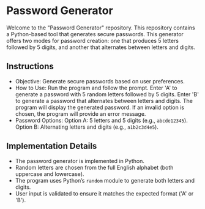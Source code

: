 # Password Generator
Welcome to the "Password Generator" repository. This repository contains a Python-based tool that generates secure passwords. This generator offers two modes
for password creation: one that produces 5 letters followed by 5 digits, and another that alternates between letters and digits.



## Instructions
- Objective: Generate secure passwords based on user preferences.
- How to Use: Run the program and follow the prompt. Enter 'A' to generate a password with 5 random letters followed by 5 digits.
  Enter 'B' to generate a password that alternates between letters and digits. The program will display the generated password.
  If an invalid option is chosen, the program will provide an error message.
- Password Options: Option A: 5 letters and 5 digits (e.g., `abcde12345`). Option B: Alternating letters and digits (e.g., `a1b2c3d4e5`).



## Implementation Details
- The password generator is implemented in Python.
- Random letters are chosen from the full English alphabet (both uppercase and lowercase).
- The program uses Python’s `random` module to generate both letters and digits.
- User input is validated to ensure it matches the expected format ('A' or 'B').
